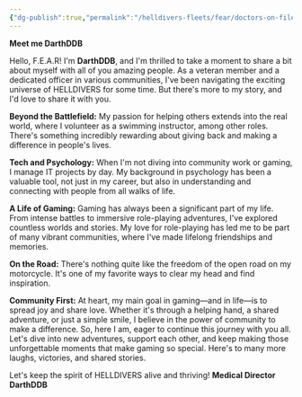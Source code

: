 ```yaml
---
{"dg-publish":true,"permalink":"/helldivers-fleets/fear/doctors-on-file/darth/","noteIcon":"","created":"2024-03-21T00:02:42.047+01:00","updated":"2024-03-25T22:42:26.437+01:00"}
---
```


**Meet me DarthDDB** 

Hello, F.E.A.R! I'm **DarthDDB**, and I'm thrilled to take a moment to share a bit about myself with all of you amazing people. 
As a veteran member and a dedicated officer in various communities, I've been navigating the exciting universe of HELLDIVERS for some time. 
But there's more to my story, and I'd love to share it with you. 

**Beyond the Battlefield:** My passion for helping others extends into the real world, where I volunteer as a swimming instructor, among other roles. 
There's something incredibly rewarding about giving back and making a difference in people's lives. 

**Tech and Psychology:** When I'm not diving into community work or gaming, I manage IT projects by day. My background in psychology has been a valuable tool, not just in my career, but also in understanding and connecting with people from all walks of life. 

**A Life of Gaming:** Gaming has always been a significant part of my life. From intense battles to immersive role-playing adventures, I've explored countless worlds and stories. My love for role-playing has led me to be part of many vibrant communities, where I've made lifelong friendships and memories. 

**On the Road:** There's nothing quite like the freedom of the open road on my motorcycle. It's one of my favorite ways to clear my head and find inspiration. 

**Community First:** At heart, my main goal in gaming—and in life—is to spread joy and share love. Whether it's through a helping hand, a shared adventure, or just a simple smile, I believe in the power of community to make a difference. So, here I am, eager to continue this journey with you all. Let's dive into new adventures, support each other, and keep making those unforgettable moments that make gaming so special. Here's to many more laughs, victories, and shared stories. 

Let's keep the spirit of HELLDIVERS alive and thriving! **Medical Director DarthDDB**